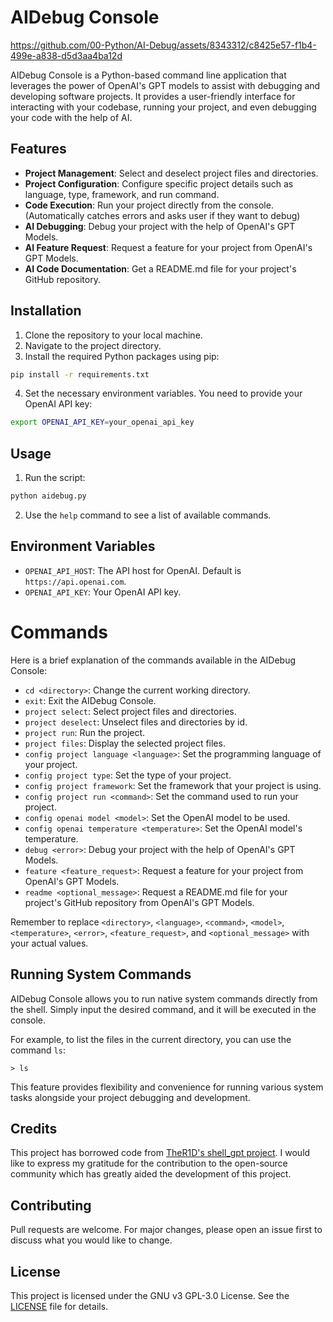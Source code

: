 # AIDebug Console

https://github.com/00-Python/AI-Debug/assets/8343312/c8425e57-f1b4-499e-a838-d5d3aa4ba12d

AIDebug Console is a Python-based command line application that leverages the power of OpenAI's GPT models to assist with debugging and developing software projects. It provides a user-friendly interface for interacting with your codebase, running your project, and even debugging your code with the help of AI.

## Features

- **Project Management**: Select and deselect project files and directories.
- **Project Configuration**: Configure specific project details such as language, type, framework, and run command.
- **Code Execution**: Run your project directly from the console. (Automatically catches errors and asks user if they want to debug)
- **AI Debugging**: Debug your project with the help of OpenAI's GPT Models.
- **AI Feature Request**: Request a feature for your project from OpenAI's GPT Models.
- **AI Code Documentation**: Get a README.md file for your project's GitHub repository.

## Installation

1. Clone the repository to your local machine.
2. Navigate to the project directory.
3. Install the required Python packages using pip:

```bash
pip install -r requirements.txt
```

4. Set the necessary environment variables. You need to provide your OpenAI API key:

```bash
export OPENAI_API_KEY=your_openai_api_key
```

## Usage

1. Run the script:

```bash
python aidebug.py
```

2. Use the `help` command to see a list of available commands.

## Environment Variables

- `OPENAI_API_HOST`: The API host for OpenAI. Default is `https://api.openai.com`.
- `OPENAI_API_KEY`: Your OpenAI API key.

# Commands
Here is a brief explanation of the commands available in the AIDebug Console:

- `cd <directory>`: Change the current working directory.
- `exit`: Exit the AIDebug Console.
- `project select`: Select project files and directories.
- `project deselect`: Unselect files and directories by id.
- `project run`: Run the project.
- `project files`: Display the selected project files.
- `config project language <language>`: Set the programming language of your project.
- `config project type`: Set the type of your project.
- `config project framework`: Set the framework that your project is using.
- `config project run <command>`: Set the command used to run your project.
- `config openai model <model>`: Set the OpenAI model to be used.
- `config openai temperature <temperature>`: Set the OpenAI model's temperature.
- `debug <error>`: Debug your project with the help of OpenAI's GPT Models.
- `feature <feature_request>`: Request a feature for your project from OpenAI's GPT Models.
- `readme <optional_message>`: Request a README.md file for your project's GitHub repository from OpenAI's GPT Models.

Remember to replace `<directory>`, `<language>`, `<command>`, `<model>`, `<temperature>`, `<error>`, `<feature_request>`, and `<optional_message>` with your actual values.

## Running System Commands

AIDebug Console allows you to run native system commands directly from the shell. Simply input the desired command, and it will be executed in the console.

For example, to list the files in the current directory, you can use the command `ls`:

```
> ls
```

This feature provides flexibility and convenience for running various system tasks alongside your project debugging and development.

## Credits

This project has borrowed code from [TheR1D's shell_gpt project](https://github.com/TheR1D/shell_gpt/blob/main/sgpt/client.py). I would like to express my gratitude for the contribution to the open-source community which has greatly aided the development of this project.

## Contributing

Pull requests are welcome. For major changes, please open an issue first to discuss what you would like to change.

## License

This project is licensed under the GNU v3 GPL-3.0 License. See the [LICENSE](LICENSE) file for details.